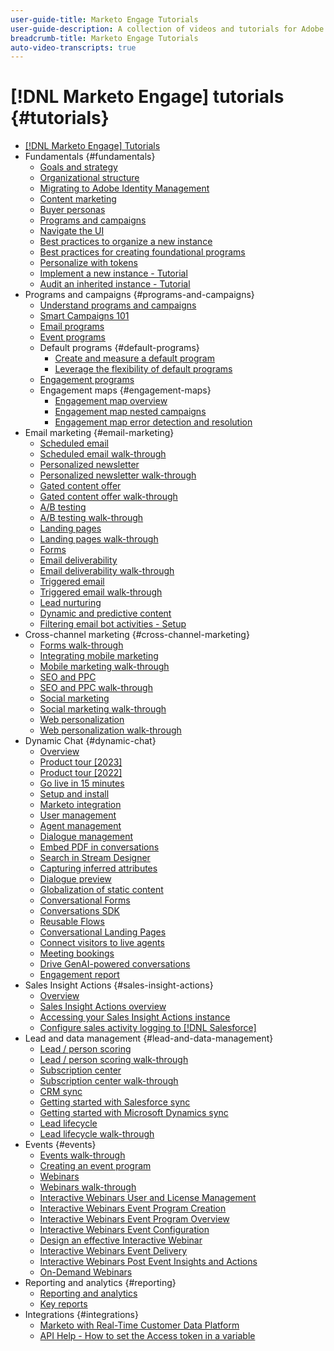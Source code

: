```yaml
---
user-guide-title: Marketo Engage Tutorials
user-guide-description: A collection of videos and tutorials for Adobe Marketo Engage.
breadcrumb-title: Marketo Engage Tutorials
auto-video-transcripts: true
---
```


# [!DNL Marketo Engage] tutorials {#tutorials}

+ [[!DNL Marketo Engage] Tutorials](/help/_marketo-main/overview.md)
+ Fundamentals {#fundamentals}
  + [Goals and strategy](/help/fundamentals/goals-and-strategy-learn.md)
  + [Organizational structure](/help/fundamentals/organizational-structure-learn.md)
  + [Migrating to Adobe Identity Management](/help/fundamentals/migrating-to-adobe-identity-management.md)
  + [Content marketing](/help/fundamentals/content-marketing-learn.md)
  + [Buyer personas](/help/fundamentals/buyer-personas-learn.md)
  + [Programs and campaigns](/help/fundamentals/programs-and-campaigns.md)
  + [Navigate the UI](/help/fundamentals/ui-navigation.md)
  + [Best practices to organize a new instance](/help/fundamentals/best-practices-to-organize-a-new-instance.md)
  + [Best practices for creating foundational programs](/help/fundamentals/best-practices-for-creating-foundational-programs.md)
  + [Personalize with tokens](/help/personalization/personalize-with-tokens.md)
  + [Implement a new instance - Tutorial](https://experienceleague.adobe.com/en/docs/experiences-by-you/implementing-new-instance/overview)
  + [Audit an inherited instance - Tutorial](https://experienceleague.adobe.com/docs/marketo-learn/auditing-an-inherited-instance/overview.html)
+ Programs and campaigns {#programs-and-campaigns}
  + [Understand programs and campaigns](/help/programs/understanding-programs-and-campaigns.md)
  + [Smart Campaigns 101](/help/campaigns/smart-campaigns-101.md)
  + [Email programs](/help/programs/email-programs.md)
  + [Event programs](/help/programs/event-programs.md)
  + Default programs {#default-programs}
    + [Create and measure a default program](/help/programs/create-and-measure-default-programs.md)
    + [Leverage the flexibility of default programs](/help/programs/leverage-the-flexibility-of-default-programs.md)
  + [Engagement programs](/help/programs/engagement-programs.md)
  + Engagement maps {#engagement-maps}
    + [Engagement map overview](/help/engagement-maps/engagement-map-overview.md)
    + [Engagement map nested campaigns](/help/engagement-maps/engagement-map-nested-campaign.md)
    + [Engagement map error detection and resolution](/help/engagement-maps/engagement-map-error-detection-and-resolution.md)
+ Email marketing {#email-marketing}
  + [Scheduled email](/help/email-marketing/scheduled-email-learn.md)
  + [Scheduled email walk-through](/help/email-marketing/scheduled-email-watch.md)
  + [Personalized newsletter](/help/email-marketing/personalized-newsletter-learn.md)
  + [Personalized newsletter walk-through](/help/email-marketing/personalized-newsletter-watch.md)
  + [Gated content offer](/help/email-marketing/gated-content-offer-learn.md)
  + [Gated content offer walk-through](/help/email-marketing/gated-content-offer-watch.md)
  + [A/B testing](/help/email-marketing/ab-testing-learn.md)
  + [A/B testing walk-through](/help/email-marketing/ab-testing-watch.md)
  + [Landing pages ](/help/email-marketing/landing-pages-learn.md)
  + [Landing pages walk-through](/help/email-marketing/landing-pages-watch.md)
  + [Forms](/help/email-marketing/forms-learn.md)
  + [Email deliverability](/help/email-marketing/email-deliverability-learn.md)
  + [Email deliverability walk-through](/help/email-marketing/email-deliverability-watch.md)
  + [Triggered email](/help/email-marketing/triggered-email-learn.md)
  + [Triggered email walk-through](/help/email-marketing/triggered-email-watch.md)
  + [Lead nurturing](/help/email-marketing/lead-nuturing-learn.md)
  + [Dynamic and predictive content](/help/email-marketing/dynamic-and-predictive-content-learn.md)
  + [Filtering email bot activities - Setup](/help/filtering-email-bot-activities/setup.md)  
+ Cross-channel marketing {#cross-channel-marketing}
  + [Forms walk-through](/help/email-marketing/forms-watch.md)
  + [Integrating mobile marketing](/help/cross-channel-marketing/mobile-marketing-learn.md)
  + [Mobile marketing walk-through](/help/cross-channel-marketing/mobile-marketing-watch.md)
  + [SEO and PPC](/help/cross-channel-marketing/seo-and-ppc-learn.md)
  + [SEO and PPC walk-through](/help/cross-channel-marketing/seo-and-ppc-watch.md)
  + [Social marketing](/help/cross-channel-marketing/social-marketing-learn.md)
  + [Social marketing walk-through](/help/cross-channel-marketing/social-marketing-watch.md)
  + [Web personalization](/help/cross-channel-marketing/web-personalization-learn.md)
  + [Web personalization walk-through](/help/cross-channel-marketing/web-personalization-watch.md)
+ Dynamic Chat {#dynamic-chat}
  + [Overview](/help/dynamic-chat/dynamic-chat-overview.md)
  + [Product tour [2023]](/help/dynamic-chat/product-tour.md)
  + [Product tour [2022]](/help/dynamic-chat/product-tour-2022.md)
  + [Go live in 15 minutes](/help/dynamic-chat/go-live-in-15-minutes.md)
  + [Setup and install](/help/dynamic-chat/setup.md)
  + [Marketo integration](/help/dynamic-chat/marketo-integration.md)
  + [User management](/help/dynamic-chat/user-management.md)
  + [Agent management](/help/dynamic-chat/agent-management.md)
  + [Dialogue management](/help/dynamic-chat/dialogue-management.md)
  + [Embed PDF in conversations](/help/dynamic-chat/document-cloud-integration.md)
  + [Search in Stream Designer](/help/dynamic-chat/search-in-stream-designer.md)
  + [Capturing inferred attributes](/help/dynamic-chat/capture-inferred-attributes.md)
  + [Dialogue preview](/help/dynamic-chat/dialogue-preview.md)
  + [Globalization of static content](/help/dynamic-chat/globalization-of-static-content.md)
  + [Conversational Forms](/help/dynamic-chat/conversational-forms.md)
  + [Conversations SDK](/help/dynamic-chat/conversations-sdk.md)
  + [Reusable Flows](/help/dynamic-chat/reusable-flows.md)
  + [Conversational Landing Pages](/help/dynamic-chat/conversational-landing-pages.md)
  + [Connect visitors to live agents](/help/dynamic-chat/connect-visitors-to-live-agents.md)
  + [Meeting bookings](/help/dynamic-chat/meeting-booking.md)
  + [Drive GenAI-powered conversations](/help/dynamic-chat/gen-ai-features.md)
  + [Engagement report](/help/dynamic-chat/engagement-report.md)
+ Sales Insight Actions {#sales-insight-actions}
  + [Overview](/help/sales-insight-actions/overview.md)
  + [Sales Insight Actions overview](/help/sales-insight-actions/sales-insight-actions-overview.md)
  + [Accessing your Sales Insight Actions instance](/help/sales-insight-actions/accessing-your-sales-insight-actions-instance.md)
  + [Configure sales activity logging to [!DNL Salesforce]](/help/sales-insight-actions/configure-sales-activity-logging-to-salesforce.md)
+ Lead and data management {#lead-and-data-management}
  + [Lead / person scoring](/help/lead-and-data-management/lead-scoring-learn.md)
  + [Lead / person scoring walk-through](/help/lead-and-data-management/lead-scoring-watch.md)
  + [Subscription center](/help/lead-and-data-management/subscription-center-learn.md)
  + [Subscription center walk-through](/help/lead-and-data-management/subscription-center-watch.md)
  + [CRM sync](/help/lead-and-data-management/crm-sync-learn.md)
  + [Getting started with Salesforce sync](/help/integrations/salesforce-sync-setup.md)
  + [Getting started with Microsoft Dynamics sync](/help/integrations/microsoft-dynamics-sync-setup.md)
  + [Lead lifecycle](/help/lead-and-data-management/lead-lifecycle-learn.md)
  + [Lead lifecycle walk-through](/help/lead-and-data-management/lead-lifecycle-watch.md)
+ Events {#events}
  + [Events walk-through](/help/events/events-watch.md)
  + [Creating an event program](/help/events/events-learn.md)
  + [Webinars](/help/events/webinar-learn.md)
  + [Webinars walk-through](/help/events/webinar-watch.md)
  + [Interactive Webinars User and License Management](/help/events/interactive-webinars-user-and-license-management.md)
  + [Interactive Webinars Event Program Creation](/help/events/interactive-webinars-event-program-creation.md)
  + [Interactive Webinars Event Program Overview](/help/events/interactive-webinars-event-program-overview.md)
  + [Interactive Webinars Event Configuration](/help/events/interactive-webinars-event-configuration.md)
  + [Design an effective Interactive Webinar](/help/events/design-an-effective-interactive-webinar.md)
  + [Interactive Webinars Event Delivery](/help/events/interactive-webinars-event-delivery.md)
  + [Interactive Webinars Post Event Insights and Actions](/help/events/interactive-webinars-post-event-insights-and-actions.md)
  + [On-Demand Webinars](/help/events/on-demand-webinars.md)
+ Reporting and analytics {#reporting}
  + [Reporting and analytics](/help/reporting/reporting-and-analytics.md)
  + [Key reports](/help/reporting/key-reports.md)
+ Integrations {#integrations}
  + [Marketo with Real-Time Customer Data Platform](https://experienceleague.adobe.com/docs/platform-learn/tutorials/sources/ingest-data-from-marketo.html)
  + [API Help - How to set the Access token in a variable](/help/integrations/api-set-access-token-variable.md)
